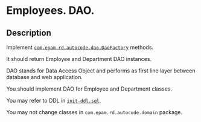 # Employees. DAO.

## Description 
Implement [`com.epam.rd.autocode.dao.DaoFactory`](src/main/java/com/epam/rd/autocode/dao/DaoFactory.java) methods.

It should return Employee and Department DAO instances.

DAO stands for Data Access Object and performs as first line layer between database and web application.

You should implement DAO for Employee and Department classes.

You may refer to DDL in [`init-ddl.sql`](src/test/resources/init-ddl.sql).

You may not change classes in `com.epam.rd.autocode.domain` package.

 